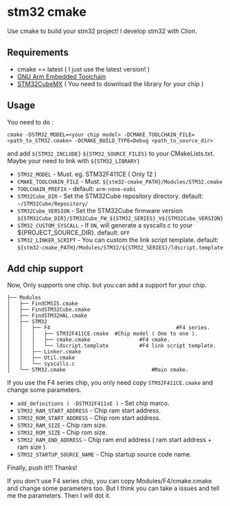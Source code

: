 # stm32 cmake
Use cmake to build your stm32 project! I develop stm32 with Clion.

## Requirements
* cmake == latest ( I just use the latest version! )
* [GNU Arm Embedded Toolchain](https://developer.arm.com/open-source/gnu-toolchain/gnu-rm)
* [STM32CubeMX](http://www.st.com/en/development-tools/stm32cubemx.html) ( You need to download the library for your chip )

## Usage
You need to do :
```shell
cmake -DSTM32_MODEL=<your chip model> -DCMAKE_TOOLCHAIN_FILE=<path_to_STM32.cmake> -DCMAKE_BUILD_TYPE=Debug <path_to_source_dir>
```
and add `${STM32_INCLUDE}` `${STM32_SOURCE_FILES}` to your CMakeLists.txt. Maybe your need to link with `${STM32_LIBRARY}`


* `STM32_MODEL` - Must. eg. STM32F411CE ( Only 12 )
* `CMAKE_TOOLCHAIN_FILE` - Must. `${stm32-cmake_PATH}/Modules/STM32.cmake`
* `TOOLCHAIN_PREFIX` - default: `arm-none-eabi`
* `STM32Cube_DIR` - Set the STM32Cube repository directory. default: `~/STM32Cube/Repository/`
* `STM32Cube_VERSION` - Set the STM32Cube firmware version `${STM32Cube_DIR}/STM32Cube_FW_${STM32_SERIES}_V${STM32Cube_VERSION}`
* `STM32_CUSTOM_SYSCALL` - If `ON`, will generate a syscalls.c to your ${PROJECT_SOURCE_DIR}. default: `OFF`
* `STM32_LINKER_SCRIPT` - You can custom the link script template. default: `${stm32-cmake_PATH}/Modules/STM32/${STM32_SERIES}/ldscript.template`

## Add chip support
Now, Only supports one chip. but you can add a support for your chip.
```
├── Modules
│   ├── FindCMSIS.cmake
│   ├── FindSTM32Cube.cmake
│   ├── FindSTM32HAL.cmake
│   ├── STM32
│   │   ├── F4                                         #F4 series.
│   │   │   ├── STM32F411CE.cmake  #Chip model ( One to one ).
│   │   │   ├── cmake.cmake                #F4 cmake.
│   │   │   └── ldscript.template          #F4 link script template.
│   │   ├── Linker.cmake
│   │   ├── Util.cmake
│   │   └── syscalls.c
│   └── STM32.cmake                            #Main cmake.
```

If you use the F4 series chip, you only need copy `STM32F411CE.cmake` and change some parameters.
* `add_definitions ( -DSTM32F411xE )` - Set chip marco.
* `STM32_RAM_START_ADDRESS` - Chip ram start address.
* `STM32_ROM_START_ADDRESS` - Chip rom start address.
* `STM32_RAM_SIZE` - Chip ram size.
* `STM32_ROM_SIZE` - Chip rom size.
* `STM32_RAM_END_ADDRESS` - Chip ram end address ( ram start address + ram size ).
* `STM32_STARTUP_SOURCE_NAME` - Chip startup source code name.

Finally, push it!!! Thanks!

If you don't use F4 series chip, you can copy Modules/F4/cmake.cmake and change some parameters too. But I think you can take a issues and tell me the parameters. Then I will dot it.